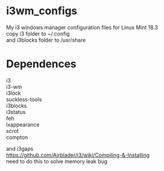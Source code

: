 # i3wm_configs
My i3 windows manager configuration files
for Linux Mint 18.3 <br />
copy i3 folder to ~/.config <br />
and i3blocks folder to /usr/share <br />

# Dependences

i3 <br />
i3-wm <br />
i3lock <br />
suckless-tools <br />
i3blocks <br />
i3status <br />
feh <br />
lxappearance <br />
scrot <br />
compton <br />

and i3gaps <br />
https://github.com/Airblader/i3/wiki/Compiling-&-Installing <br />
need to do this to solve memory leak bug

